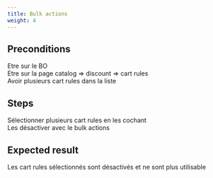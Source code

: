 ```yaml
---
title: Bulk actions
weight: 4
---
```


## Preconditions

Etre sur le BO\
Etre sur la page catalog => discount => cart rules\
Avoir plusieurs cart rules dans la liste
## Steps

Sélectionner plusieurs cart rules en les cochant\
Les désactiver avec le bulk actions

## Expected result

Les cart rules sélectionnés sont désactivés et ne sont plus utilisable

